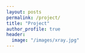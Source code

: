 ```yaml
---
layout: posts
permalink: /project/
title: "Project"
author_profile: true
header:
  image: "/images/xray.jpg"
---
```



